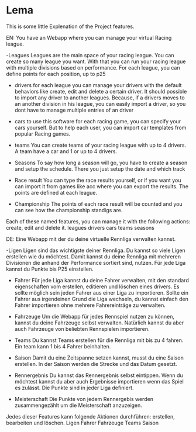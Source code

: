# Lema

This is some little Explenation of the Project features.

EN:
You have an Webapp where you can manage your virtual Racing league.

-Leagues
Leagues are the main space of your racing league. You can create so many league you want.
With that you can run your racing league with multiple divisions based on performance.
For each league, you can define points for each position, up to p25

- drivers
for each league you can manage your drivers with the default behaviors like create, edit and delete a certain driver.
It should possible to import any driver to another leagues. Because, if a drivers moves to an another division in his league, you can easily import a driver, so you dont have to manage multiple entries of an driver

- cars
to use this software for each racing game, you can specify your cars yourself.
But to help each user, you can import car templates from popular Racing games.

- teams
You can create teams of your racing league with up to 4 drivers. A team have a car and 1 or up to 4 drivers.

- Seasons
To say how long a season will go, you have to create a season and setup the schedule. There you just setup the date and which track

- Race result
You can type the race results yourself, or if you want you can import it from games like acc where you can export the results.
The points are defined at each league.

- Championship
The points of each race result will be counted and you can see how the championship standigs are. 


Each of these named features, you can manage it with the following actions: create, edit and delete it.
leagues
drivers
cars
teams
seasons



DE:
Eine Webapp mit der du deine virtuelle Rennliga verwalten kannst.

-Ligen
Ligen sind das wichtigste deiner Rennliga. Du kannst so viele Ligen erstellen wie du möchtest.
Damit kannst du deine Rennliga mit mehreren Divisionen die anhand der Performance sortiert sind, nutzen.
Für jede Liga kannst du Punkte bis P25 einstellen.

- Fahrer
Für jede Liga kannst du deine Fahrer verwalten, mit den standard eigenschaften vom erstellen, editieren und löschen eines drivers.
Es sollte möglich sein jeden Fahrer aus einer Liga zu importieren. Sollte ein Fahrer aus irgendeinen Grund die Liga wechseln, du kannst einfach den Fahrer importieren ohne mehrere Fahrereinträge zu verwalten.

- Fahrzeuge
Um die Webapp für jedes Rennspiel nutzen zu können, kannst du deine Fahrzeuge selbst verwalten. Natürlich kannst du aber auch Fahrzeuge von beliebten Rennspielen importieren.

- Teams
Du kannst Teams erstellen für die Rennliga mit bis zu 4 fahren. Ein team kann 1 bis 4 Fahrer beinhalten. 

- Saison
Damit du eine Zeitspanne setzen kannst, musst du eine Saison erstellen. In der Saison werden die Strecke und das Datum gesetzt.

- Rennergebnis
Du kannst das Rennergebnis selbst eintippen. Wenn du möchtest kannst du aber auch Ergebnisse importieren wenn das Spiel es zulässt.
Die Punkte sind in jeder Liga definiert.

- Meisterschaft
Die Punkte von jedem Rennergebis werden zusammengezählt um die Meisterschaft anzuzeigen.


Jedes dieser Features kann folgende Aktionen durchführen: erstellen, bearbeiten und löschen.
Ligen
Fahrer
Fahrzeuge
Teams
Saison

